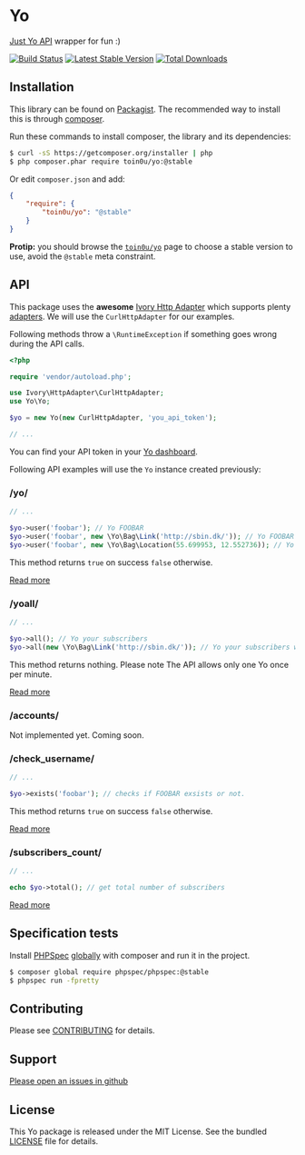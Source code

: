 Yo
==

[Just Yo API](http://docs.justyo.co/v1.0/docs) wrapper for fun :)

[![Build Status](https://secure.travis-ci.org/toin0u/yo.png)](http://travis-ci.org/toin0u/yo)
[![Latest Stable Version](https://poser.pugx.org/toin0u/yo/v/stable.png)](https://packagist.org/packages/toin0u/yo)
[![Total Downloads](https://poser.pugx.org/toin0u/yo/downloads.png)](https://packagist.org/packages/toin0u/yo)


Installation
------------

This library can be found on [Packagist](https://packagist.org/packages/toin0u/NAME).
The recommended way to install this is through [composer](http://getcomposer.org).

Run these commands to install composer, the library and its dependencies:

```bash
$ curl -sS https://getcomposer.org/installer | php
$ php composer.phar require toin0u/yo:@stable
```

Or edit `composer.json` and add:

```json
{
    "require": {
        "toin0u/yo": "@stable"
    }
}
```

**Protip:** you should browse the
[`toin0u/yo`](https://packagist.org/packages/toin0u/yo)
page to choose a stable version to use, avoid the `@stable` meta constraint.


API
---

This package uses the **awesome** [Ivory Http Adapter](https://github.com/egeloen/ivory-http-adapter) which supports
plenty [adapters](https://github.com/egeloen/ivory-http-adapter/blob/master/doc/adapters.md). We will use the
`CurlHttpAdapter` for our examples.

Following methods throw a `\RuntimeException` if something goes wrong during the API calls.

```php
<?php

require 'vendor/autoload.php';

use Ivory\HttpAdapter\CurlHttpAdapter;
use Yo\Yo;

$yo = new Yo(new CurlHttpAdapter, 'you_api_token');

// ...
```

You can find your API token in your [Yo dashboard](http://dev.justyo.co/).

Following API examples will use the `Yo` instance created previously:

### /yo/ ###

```php
// ...

$yo->user('foobar'); // Yo FOOBAR
$yo->user('foobar', new \Yo\Bag\Link('http://sbin.dk/')); // Yo FOOBAR with a link
$yo->user('foobar', new \Yo\Bag\Location(55.699953, 12.552736)); // Yo FOOBAR with a location
```

This method returns `true` on success `false` otherwise.

[Read more](http://docs.justyo.co/v1.0/docs/yo)

### /yoall/ ###

```php
// ...

$yo->all(); // Yo your subscribers
$yo->all(new \Yo\Bag\Link('http://sbin.dk/')); // Yo your subscribers with a link
```

This method returns nothing. Please note The API allows only one Yo once per minute.

[Read more](http://docs.justyo.co/v1.0/docs/yoall)

### /accounts/ ###

Not implemented yet. Coming soon.

### /check_username/ ###

```php
// ...

$yo->exists('foobar'); // checks if FOOBAR exsists or not.
```

This method returns `true` on success `false` otherwise.

[Read more](http://docs.justyo.co/v1.0/docs/check_username)

### /subscribers_count/ ###

```php
// ...

echo $yo->total(); // get total number of subscribers
```

[Read more](http://docs.justyo.co/v1.0/docs/subscribers_count)


Specification tests
-------------------

Install [PHPSpec](http://www.phpspec.net/) [globally](https://getcomposer.org/doc/00-intro.md#globally)
with composer and run it in the project.

```bash
$ composer global require phpspec/phpspec:@stable
$ phpspec run -fpretty
```


Contributing
------------

Please see [CONTRIBUTING](https://github.com/toin0u/yo/blob/master/CONTRIBUTING.md) for details.


Support
-------

[Please open an issues in github](https://github.com/toin0u/yo/issues)


License
-------

This Yo package is released under the MIT License. See the bundled
[LICENSE](https://github.com/toin0u/yo/blob/master/LICENSE) file for details.
